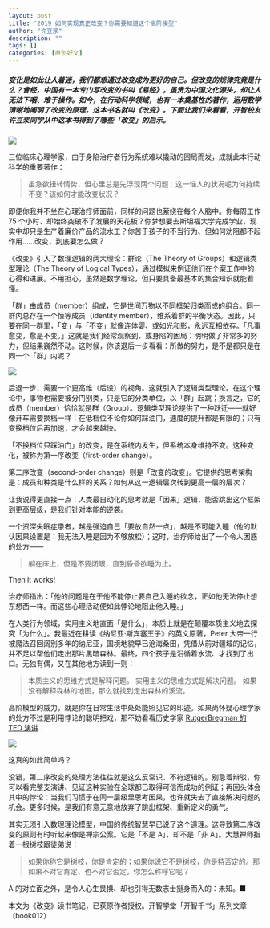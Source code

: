```yaml
---
layout: post
title: "2019 如何实现真正改变？你需要知道这个高阶模型"
author: "许豆浆"
description: ""
tags: []
categories: [原创好文]
---
```


##### 变化是如此让人着迷，我们都想通过改变成为更好的自己。但改变的规律究竟是什么？曾经，中国有一本专门写改变的书叫《易经》，虽贵为中国文化源头，却让人无法下咽、难于操作。如今，在行动科学领域，也有一本奠基性的著作，运用数学清晰地阐明了改变的原理，这本书名就叫《改变》。下面让我们来看看，开智校友许豆浆同学从中这本书得到了哪些「改变」的启示。

![](https://ws2.sinaimg.cn/large/006tNc79gy1fzfarv2wptj310i0i7mz0.jpg)

三位临床心理学家，由于身陷治疗者行为系统难以撬动的困局而发，成就此本行动科学的重要著作：

> 虽急欲扭转情势，但心里总是先浮现两个问题：这一恼人的状况呢为何持续不变？该如何才能改变状况？

即便你我并不坐在心理治疗师面前，同样的问题也萦绕在每个人脑中。你每周工作 75 个小时、却始终突破不了发展的天花板？你梦想要去斯坦福大学完成学业，现实中却只是生产着廉价产品的流水工？你苦于孩子的不当行为、但如何劝阻都不起作用……改变，到底要怎么做？

《改变》引入了数理逻辑的两大理论：群论（The Theory of Groups）和逻辑类型理论（The Theory of Logical Types），通过模拟来例证他们在个案工作中的心得和进展。不用担心，虽然是数学理论，但只要具备最基本的集合知识就能看懂。

「群」由成员（member）组成，它是世间万物以不同框架归类而成的组合。同一群内总存在一个恒等成员（identity member），维系着群的平衡状态。因此，只要在同一群里，「变」与「不变」就像连体婴、或如光和影，永远互相依存。「凡事愈变，愈是不变。」这就是我们经常观察到、或身陷的困局：明明做了非常多的努力，但结果巍然不动。这时候，你该退后一步看看：所做的努力，是不是都只是在同一个「群」内呢？

![](https://ws2.sinaimg.cn/large/006tNc79gy1fzfaszxk06j30hs0a0dg9.jpg)

后退一步，需要一个更高维（后设）的视角。这就引入了逻辑类型理论。在这个理论中，事物也需要被分门别类，只是它的分类单位，以「群」起跳；换言之，它的成员（member）恰恰就是群（Group）。逻辑类型理论提供了一种跃迁——就好像开车需要换档一样：在低档位不论你如何踩油门，速度的提升都是有限的；只有变换档位后再加速，才会越来越快。

「不换档位只踩油门」的改变，是在系统内发生，但系统本身维持不变。这种变化，被称为第一序改变（first-order change）。

第二序改变（second-order change）则是「改变的改变」。它提供的思考架构是：成员和种类是什么样的关系？如何从这一逻辑层次转到更高一层的层次？

让我说得更直接一点：人类最自动化的思考就是「因果」逻辑，能否跳出这个框架到更高层级，是我们针对本能的逆袭。

一个资深失眠症患者，越是强迫自己「要放自然一点」，越是不可能入睡（他的默认因果设置是：我无法入睡是因为不够放松）；这时，治疗师给出了一个令人困惑的处方——

> 躺在床上，但是不要闭眼，直到昏昏欲睡为止。

Then it works!

治疗师指出：「他的问题是在于他不能停止要自己入睡的欲念，正如他无法停止想东想西一样。而这些心理活动便如此悖论地阻止他入睡。」

在人类行为领域，实用主义地直面「是什么」，本质上就是在颠覆本质主义地去探究「为什么」。我最近在耕读《纳尼亚·斯宾塞王子》的英文原著，Peter 大帝一行被魔法召回阔别多年的纳尼亚，国境地貌早已沧海桑田，凭借从前对疆域的记忆，并不足以帮他们走出那片黑暗森林。最终，四个孩子是沿循着水流、才找到了出口。无独有偶，又在其他地方读到一则：

> 本质主义的思维方式是解释问题。
> 实用主义的思维方式是解决问题。
> 如果没有解释森林的地图，那么就找到走出森林的溪流。

高阶模型的威力，就是你在日常生活中处处能照见它的印迹。如果尚怀疑心理学家的处方不过是利用悖论的聪明把戏，那不妨看看历史学家 [RutgerBregman 的 TED 演讲](https://v.qq.com/txp/iframe/player.html?origin=https%3A%2F%2Fmp.weixin.qq.com&vid=n051650jnzb&autoplay=false&full=true&show1080p=false&isDebugIframe=false)：

![](https://ws4.sinaimg.cn/large/006tNc79gy1fzfawntc59j30hs0nn75w.jpg)

这真的如此简单吗？

没错，第二序改变的处理方法往往就是这么反常识、不符逻辑的。别急着辩驳，你可以看完整支演讲、见证这种实验在全球都已取得可信而成功的例证；再回头体会其中的悖论：当我们习惯于在同一层级里思考因果，也许就失去了直接解决问题的机会。更多时候，是我们有意无意地放弃了跳出框架、重新定义的勇气。

其实无须引入数理理论模型，中国的传统智慧早已说了这个道理。这导致第二序改变的原则有时听起来像是禅宗公案。它是「不是 A」，却不是「非 A」。大慧禅师指着一根树枝跟徒弟说：

> 如果你称它是树枝，你是肯定的；如果你说它不是树枝，你是持否定的。那如果不对它肯定、也不对它否定，你怎么称呼它呢？

A 的对立面之外，是令人心生畏惧、却也引得无数志士挺身而入的：未知。■

本文为《改变》读书笔记，已获原作者授权。开智学堂「开智千书」系列文章（book012）
